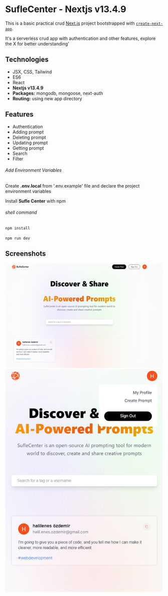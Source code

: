# SufleCenter - Nextjs v13.4.9

This is a basic practical crud [Next.js](https://nextjs.org/) project bootstrapped with [`create-next-app`](https://github.com/vercel/next.js/tree/canary/packages/create-next-app).

It's a serverless crud app with authentication and other features, explore the X for better understanding'

## Technologies

- JSX, CSS, Tailwind
- ES6
- React
- **Nextjs v13.4.9**
- **Packages:** mongodb, mongoose, next-auth
- **Routing:** using new app directory

## Features
- Authentication
- Adding prompt
- Deleting prompt
- Updating prompt
- Getting prompt
- Search
- Filter


###### Add Environment Variables

Create **.env.local** from '.env.example' file and declare the project environment variables

Install **Sufle Center** with npm

###### shell command

```shell
npm install

npm run dev
```

## Screenshots
![Sufle-Desktop](./public/sufle-desktop.png)
![Sufle-Mobile](./public/sufle-mobil.png)
